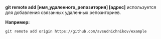 **git remote add [имя_удаленного_репозитория] [адрес]** используется для добавления связанных удаленных репозиториев.

**Например:**

```bash=
git remote add origin https://github.com/avsudnichnikov/example
```
